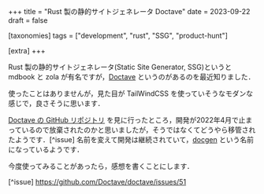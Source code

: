 +++
title = "Rust 製の静的サイトジェネレータ Doctave"
date = 2023-09-22
draft = false

[taxonomies]
tags = ["development", "rust", "SSG", "product-hunt"]

[extra]
+++

Rust 製の静的サイトジェネレータ(Static Site Generator, SSG)というと mdbook と zola が有名ですが，[Doctave](https://www.doctave.com/) というのがあるのを最近知りました．

使ったことはありませんが，見た目が TailWindCSS を使っていそうなモダンな感じで，良さそうに思います．

[Doctave の GitHub リポジトリ](https://github.com/Doctave/doctave) を見に行ったところ，開発が2022年4月で止まっているので放棄されたのかと思いましたが，そうではなくてどうやら移管されたようです．[^issue] 名前を変えて開発は継続されていて，[docgen](https://github.com/thecodrr/docgen) という名前になっているようです．

今度使ってみることがあったら，感想を書くことにします．

[^issue] <https://github.com/Doctave/doctave/issues/51>
